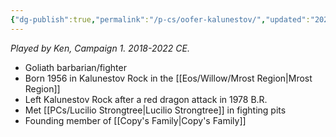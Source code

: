 ```yaml
---
{"dg-publish":true,"permalink":"/p-cs/oofer-kalunestov/","updated":"2024-12-23T12:38:55.087-06:00"}
---
```


*Played by Ken, Campaign 1. 2018-2022 CE.*

- Goliath barbarian/fighter
- Born 1956 in Kalunestov Rock in the [[Eos/Willow/Mrost Region\|Mrost Region]]
- Left Kalunestov Rock after a red dragon attack in 1978 B.R.
- Met [[PCs/Lucilio Strongtree\|Lucilio Strongtree]] in fighting pits
- Founding member of [[Copy's Family\|Copy's Family]]